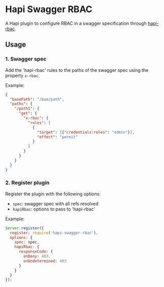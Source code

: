 # Hapi Swagger RBAC

A Hapi plugin to configure RBAC in a swagger specification through [hapi-rbac](https://github.com/franciscogouveia/hapi-rbac). 

## Usage

### 1. Swagger spec

Add the 'hapi-rbac' rules to the paths of the swagger spec using the property `x-rbac`.

Example:

```json
{
  "basePath": "/bae/path",
  "paths": {
    "/path1": {
      "get": {
        "x-rbac": {
          "rules": [
            {
              "target": [{"credentials:roles": "admin"}],
              "effect": "permit"
            }
          ]
        }
      }
    }
  }
}
```

### 2. Register plugin

Register the plugin with the following options:

* `spec`: swagger spec with all refs resolved
* `hapiRbac`: options to pass to 'hapi-rbac'

Example:

```js
Server.register({
  register: require('hapi-swagger-rbac'),
  options: {
    spec: spec,
    hapiRbac: {
      responseCode: {
        onDeny: 403,
        onUndetermined: 403
      }
    }
  }
});
```
